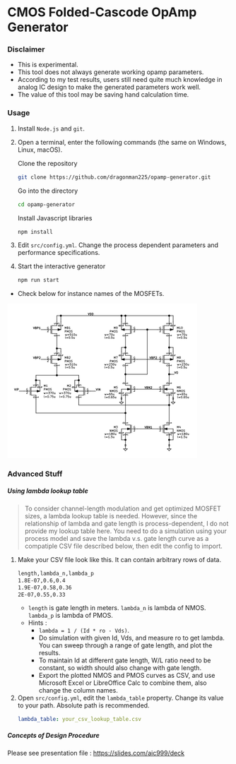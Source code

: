 # CMOS Folded-Cascode OpAmp Generator

### Disclaimer

* This is experimental.
* This tool does not always generate working opamp parameters.
* According to my test results, users still need quite much knowledge in analog IC design to make the generated parameters work well.
* The value of this tool may be saving hand calculation time.

### Usage

1. Install `Node.js` and `git`.

2. Open a terminal, enter the following commands (the same on Windows, Linux, macOS).

   Clone the repository

   ```bash
   git clone https://github.com/dragonman225/opamp-generator.git
   ```

   Go into the directory

   ```bash
   cd opamp-generator
   ```

   Install Javascript libraries

   ```bash
   npm install
   ```

3. Edit `src/config.yml`. Change the process dependent parameters and performance specifications.

4. Start the interactive generator

   ```bash
   npm run start
   ```

* Check below for instance names of the MOSFETs.

![img](assets/circuit.png)

### Advanced Stuff

##### Using lambda lookup table

> To consider channel-length modulation and get optimized MOSFET sizes, a lambda lookup table is needed. However, since the relationship of lambda and gate length is process-dependent, I do not provide my lookup table here. You need to do a simulation using your process model and save the lambda v.s. gate length curve as a compatiple CSV file described below, then edit the config to import.

1. Make your CSV file look like this. It can contain arbitrary rows of data.
    ```
    length,lambda_n,lambda_p
    1.8E-07,0.6,0.4
    1.9E-07,0.58,0.36
    2E-07,0.55,0.33
    ```
    * `length` is gate length in meters. `lambda_n` is lambda of NMOS. `lambda_p` is lambda of PMOS.
    * Hints : 
      * `lambda = 1 / (Id * ro - Vds)`.
      * Do simulation with given Id, Vds, and measure ro to get lambda. You can sweep through a range of gate length, and plot the results.
      * To maintain Id at different gate length, W/L ratio need to be constant, so width should also change with gate length.
      * Export the plotted NMOS and PMOS curves as CSV, and use Microsoft Excel or LibreOffice Calc to combine them, also change the column names.
2. Open `src/config.yml`, edit the `lambda_table` property. Change its value to your path. Absolute path is recommended.
    ```yaml
    lambda_table: your_csv_lookup_table.csv
    ```

##### Concepts of Design Procedure

Please see presentation file : https://slides.com/aic999/deck